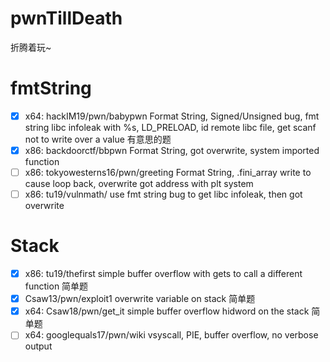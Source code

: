 # pwnTillDeath
折腾着玩~

# fmtString
- [x] x64: hackIM19/pwn/babypwn Format String, Signed/Unsigned bug, fmt string libc infoleak with %s, LD_PRELOAD, id remote libc file, get scanf not to write over a value  有意思的题
- [x] x86: backdoorctf/bbpwn Format String, got overwrite, system imported function
- [ ] x86: tokyowesterns16/pwn/greeting Format String, .fini_array write to cause loop back, overwrite got address with plt system
- [ ] x86: tu19/vulnmath/ use fmt string bug to get libc infoleak, then got overwrite

# Stack
- [x] x86: tu19/thefirst simple buffer overflow with gets to call a different function    简单题
- [x] Csaw13/pwn/exploit1 overwrite variable on stack    简单题
- [x] x64: Csaw18/pwn/get_it simple buffer overflow hidword on the stack  简单题
- [ ] x64: googlequals17/pwn/wiki vsyscall, PIE, buffer overflow, no verbose output
